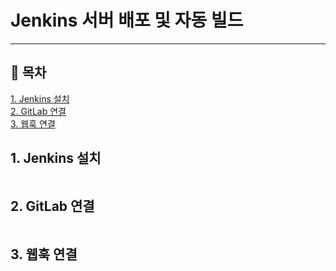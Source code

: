 # Jenkins 서버 배포 및 자동 빌드
---
## 📌 목차
[1. Jenkins 설치](#1.-Jenkins-설치)   
[2. GitLab 연결](#2.-GitLab-연결)   
[3. 웹훅 연결](#3.-웹훅-연결])   

## 1. Jenkins 설치
```
```

## 2. GitLab 연결
```
```

## 3. 웹훅 연결
```
```